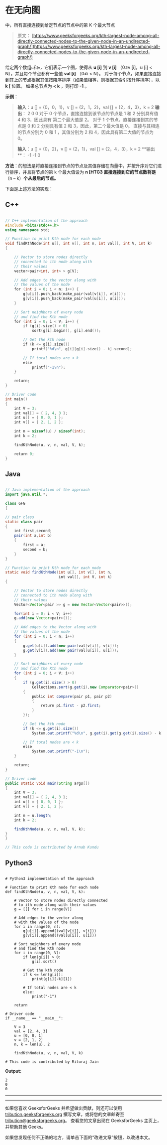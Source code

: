 # 在无向图

中，所有直接连接到给定节点的节点中的第 K 个最大节点

> 原文： [https://www.geeksforgeeks.org/kth-largest-node-among-all-directly-connected-nodes-to-the-given-node-in-an-undirected-graph/](https://www.geeksforgeeks.org/kth-largest-node-among-all-directly-connected-nodes-to-the-given-node-in-an-undirected-graph/)

给定两个数组`u`和`v`，它们表示一个图，使得从 **u [i]** 到 **v [i]** （0≤v [i]，u [i] < N），并且每个节点都有一些值 **val [i]** （0≤i < N）。 对于每个节点，如果直接连接到其上的节点根据其值按降序排序（如果值相等，则根据其索引按升序排序），以 **k [** 位置。 如果总节点为 **< k** ，则打印 **-1** 。

**示例**：

> **输入**：u [] = {0，0，1}，v [] = {2，1，2}，val [] = {2，4，3}，k = 2
> **输出**：
> 2
> 0
> 0
> 对于 0 个节点，直接连接到该节点的节点是 1 和 2
> 分别具有值 4 和 3，因此具有 第二个最大值是 2。
> 对于 1 个节点，直接连接到其的节点是 0 和 2
> 分别具有值 2 和 3，因此，第二个最大值是 0。 直接与其相连的节点分别为 0 和 1
> ，其值分别为 2 和 4，因此具有第二大值的节点为 0。
> 
> **输入**：u [] = {0，2}，v [] = {2，1}，val [] = {2，4，3}，k = 2
> **输出 **：
> -1
> -1
> 0

**方法**：的想法是将直接连接到节点的节点及其值存储在向量中，并按升序对它们进行排序，并且将节点的第 k 个最大值设为 **n [HTG3 直接连接到它的节点数将是**（n – k）**个从最后的节点。**

下面是上述方法的实现：

## C++

```cpp

// C++ implementation of the approach 
#include <bits/stdc++.h> 
using namespace std; 

// Function to print Kth node for each node 
void findKthNode(int u[], int v[], int n, int val[], int V, int k) 
{ 

    // Vector to store nodes directly 
    // connected to ith node along with 
    // their values 
    vector<pair<int, int> > g[V]; 

    // Add edges to the vector along with 
    // the values of the node 
    for (int i = 0; i < n; i++) { 
        g[u[i]].push_back(make_pair(val[v[i]], v[i])); 
        g[v[i]].push_back(make_pair(val[u[i]], u[i])); 
    } 

    // Sort neighbors of every node 
    // and find the Kth node 
    for (int i = 0; i < V; i++) { 
        if (g[i].size() > 0) 
            sort(g[i].begin(), g[i].end()); 

        // Get the kth node 
        if (k <= g[i].size()) 
            printf("%d\n", g[i][g[i].size() - k].second); 

        // If total nodes are < k 
        else
            printf("-1\n"); 
    } 

    return; 
} 

// Driver code 
int main() 
{ 
    int V = 3; 
    int val[] = { 2, 4, 3 }; 
    int u[] = { 0, 0, 1 }; 
    int v[] = { 2, 1, 2 }; 

    int n = sizeof(u) / sizeof(int); 
    int k = 2; 

    findKthNode(u, v, n, val, V, k); 

    return 0; 
} 

```

## Java

```java

// Java implementation of the approach  
import java.util.*; 

class GFG 
{ 

// pair class 
static class pair 
{ 
    int first,second; 
    pair(int a,int b) 
    { 
        first = a; 
        second = b; 
    } 
} 

// Function to print Kth node for each node  
static void findKthNode(int u[], int v[], int n,  
                        int val[], int V, int k)  
{  

    // Vector to store nodes directly  
    // connected to ith node along with  
    // their values  
    Vector<Vector<pair >> g = new Vector<Vector<pair>>(); 

    for(int i = 0; i < V; i++) 
    g.add(new Vector<pair>()); 

    // Add edges to the Vector along with  
    // the values of the node  
    for (int i = 0; i < n; i++)  
    {  
        g.get(u[i]).add(new pair(val[v[i]], v[i]));  
        g.get(v[i]).add(new pair(val[u[i]], u[i]));  
    }  

    // Sort neighbors of every node  
    // and find the Kth node  
    for (int i = 0; i < V; i++) 
    {  
        if (g.get(i).size() > 0)  
            Collections.sort(g.get(i),new Comparator<pair>()  
        {  
            public int compare(pair p1, pair p2)  
            {  
                return p1.first - p2.first;  
            }  
        });  

        // Get the kth node  
        if (k <= g.get(i).size())  
            System.out.printf("%d\n", g.get(i).get(g.get(i).size() - k).second);  

        // If total nodes are < k  
        else
            System.out.printf("-1\n");  
    }  

    return;  
}  

// Driver code  
public static void main(String args[]) 
{  
    int V = 3;  
    int val[] = { 2, 4, 3 };  
    int u[] = { 0, 0, 1 };  
    int v[] = { 2, 1, 2 };  

    int n = u.length;  
    int k = 2;  

    findKthNode(u, v, n, val, V, k);  
} 
}  

// This code is contributed by Arnab Kundu 

```

## Python3

```

# Python3 implementation of the approach  

# Function to print Kth node for each node  
def findKthNode(u, v, n, val, V, k):  

    # Vector to store nodes directly connected  
    # to ith node along with their values  
    g = [[] for i in range(V)] 

    # Add edges to the vector along  
    # with the values of the node  
    for i in range(0, n):   
        g[u[i]].append((val[v[i]], v[i]))  
        g[v[i]].append((val[u[i]], u[i]))  

    # Sort neighbors of every node  
    # and find the Kth node  
    for i in range(0, V): 
        if len(g[i]) > 0:  
            g[i].sort()  

        # Get the kth node  
        if k <= len(g[i]):  
            print(g[i][-k][1])  

        # If total nodes are < k  
        else: 
            print("-1")  

    return 

# Driver code  
if __name__ == "__main__": 

    V = 3 
    val = [2, 4, 3]   
    u = [0, 0, 1]  
    v = [2, 1, 2]   
    n, k = len(u), 2

    findKthNode(u, v, n, val, V, k)  

# This code is contributed by Rituraj Jain 

```

**Output:**

```
2
0
0

```



* * *

* * *

如果您喜欢 GeeksforGeeks 并希望做出贡献，则还可以使用 [tribution.geeksforgeeks.org](https://contribute.geeksforgeeks.org/) 撰写文章，或将您的文章邮寄至 tribution@geeksforgeeks.org。 查看您的文章出现在 GeeksforGeeks 主页上，并帮助其他 Geeks。

如果您发现任何不正确的地方，请单击下面的“改进文章”按钮，以改进本文。